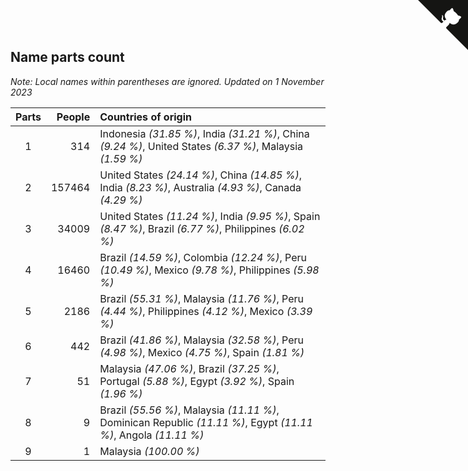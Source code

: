 ## Name parts count

*Note: Local names within parentheses are ignored.*
*Updated on  1 November 2023*

| Parts | People | Countries of origin |
| :--: | ---: | :--- |
| 1 | 314 | Indonesia *(31.85 %)*, India *(31.21 %)*, China *(9.24 %)*, United States *(6.37 %)*, Malaysia *(1.59 %)* |
| 2 | 157464 | United States *(24.14 %)*, China *(14.85 %)*, India *(8.23 %)*, Australia *(4.93 %)*, Canada *(4.29 %)* |
| 3 | 34009 | United States *(11.24 %)*, India *(9.95 %)*, Spain *(8.47 %)*, Brazil *(6.77 %)*, Philippines *(6.02 %)* |
| 4 | 16460 | Brazil *(14.59 %)*, Colombia *(12.24 %)*, Peru *(10.49 %)*, Mexico *(9.78 %)*, Philippines *(5.98 %)* |
| 5 | 2186 | Brazil *(55.31 %)*, Malaysia *(11.76 %)*, Peru *(4.44 %)*, Philippines *(4.12 %)*, Mexico *(3.39 %)* |
| 6 | 442 | Brazil *(41.86 %)*, Malaysia *(32.58 %)*, Peru *(4.98 %)*, Mexico *(4.75 %)*, Spain *(1.81 %)* |
| 7 | 51 | Malaysia *(47.06 %)*, Brazil *(37.25 %)*, Portugal *(5.88 %)*, Egypt *(3.92 %)*, Spain *(1.96 %)* |
| 8 | 9 | Brazil *(55.56 %)*, Malaysia *(11.11 %)*, Dominican Republic *(11.11 %)*, Egypt *(11.11 %)*, Angola *(11.11 %)* |
| 9 | 1 | Malaysia *(100.00 %)* |


<a href="https://github.com/JustinTimeCuber/wca_statistics" class="github-corner" aria-label="View source on Github"><svg width="80" height="80" viewBox="0 0 250 250" style="fill:#151513; color:#fff; position: absolute; top: 0; border: 0; right: 0;" aria-hidden="true"><path d="M0,0 L115,115 L130,115 L142,142 L250,250 L250,0 Z"></path><path d="M128.3,109.0 C113.8,99.7 119.0,89.6 119.0,89.6 C122.0,82.7 120.5,78.6 120.5,78.6 C119.2,72.0 123.4,76.3 123.4,76.3 C127.3,80.9 125.5,87.3 125.5,87.3 C122.9,97.6 130.6,101.9 134.4,103.2" fill="currentColor" style="transform-origin: 130px 106px;" class="octo-arm"></path><path d="M115.0,115.0 C114.9,115.1 118.7,116.5 119.8,115.4 L133.7,101.6 C136.9,99.2 139.9,98.4 142.2,98.6 C133.8,88.0 127.5,74.4 143.8,58.0 C148.5,53.4 154.0,51.2 159.7,51.0 C160.3,49.4 163.2,43.6 171.4,40.1 C171.4,40.1 176.1,42.5 178.8,56.2 C183.1,58.6 187.2,61.8 190.9,65.4 C194.5,69.0 197.7,73.2 200.1,77.6 C213.8,80.2 216.3,84.9 216.3,84.9 C212.7,93.1 206.9,96.0 205.4,96.6 C205.1,102.4 203.0,107.8 198.3,112.5 C181.9,128.9 168.3,122.5 157.7,114.1 C157.9,116.9 156.7,120.9 152.7,124.9 L141.0,136.5 C139.8,137.7 141.6,141.9 141.8,141.8 Z" fill="currentColor" class="octo-body"></path></svg></a><style>.github-corner:hover .octo-arm{animation:octocat-wave 560ms ease-in-out}@keyframes octocat-wave{0%,100%{transform:rotate(0)}20%,60%{transform:rotate(-25deg)}40%,80%{transform:rotate(10deg)}}@media (max-width:500px){.github-corner:hover .octo-arm{animation:none}.github-corner .octo-arm{animation:octocat-wave 560ms ease-in-out}}</style>
